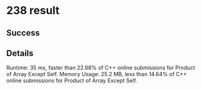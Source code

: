 # 238 result

## Success

## Details

Runtime: 35 ms, faster than 22.68% of C++ online submissions for Product of Array Except Self.
Memory Usage: 25.2 MB, less than 14.64% of C++ online submissions for Product of Array Except Self.
